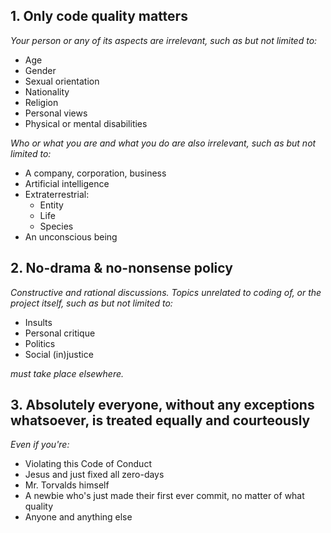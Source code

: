 ## 1. Only code quality matters
*Your person or any of its aspects are irrelevant, such as but not limited to:*

 - Age
 - Gender
 - Sexual orientation
 - Nationality
 - Religion
 - Personal views
 - Physical or mental disabilities

*Who or what you are and what you do are also irrelevant, such as but not limited to:*

 - A company, corporation, business
 - Artificial intelligence
 - Extraterrestrial:
   - Entity
   - Life
   - Species
- An unconscious being

## 2. No-drama & no-nonsense policy
*Constructive and rational discussions. Topics unrelated to coding of, or the project itself, such as but not limited to:*
 - Insults
 - Personal critique
 - Politics
 - Social (in)justice

*must take place elsewhere.*

## 3. Absolutely everyone, without any exceptions whatsoever, is treated equally and courteously
*Even if you're:*
 - Violating this Code of Conduct
 - Jesus and just fixed all zero-days
 - Mr. Torvalds himself
 - A newbie who's just made their first ever commit, no matter of what quality
 - Anyone and anything else
